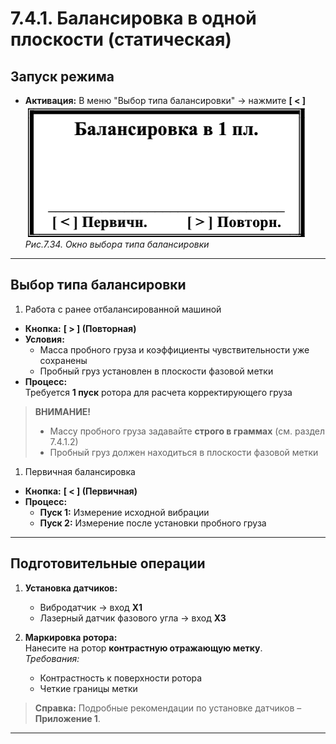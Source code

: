 # 7.4.1. Балансировка в одной плоскости (статическая)

## Запуск режима
- **Активация:** В меню "Выбор типа балансировки" → нажмите **[ < ]**  
  ![](image-19.png)  
  *Рис.7.34. Окно выбора типа балансировки*

---

## Выбор типа балансировки

1. Работа с ранее отбалансированной машиной
- **Кнопка:** **[ > ] (Повторная)**  
- **Условия:**  
  - Масса пробного груза и коэффициенты чувствительности уже сохранены  
  - Пробный груз установлен в плоскости фазовой метки  
- **Процесс:**  
  Требуется **1 пуск** ротора для расчета корректирующего груза  

> **ВНИМАНИЕ!**  
> - Массу пробного груза задавайте **строго в граммах** (см. раздел 7.4.1.2)  
> - Пробный груз должен находиться в плоскости фазовой метки  

1. Первичная балансировка
- **Кнопка:** **[ < ] (Первичная)**  
- **Процесс:**  
  - **Пуск 1:** Измерение исходной вибрации  
  - **Пуск 2:** Измерение после установки пробного груза  

---

## Подготовительные операции
1. **Установка датчиков:**  
   - Вибродатчик → вход **Х1**  
   - Лазерный датчик фазового угла → вход **Х3**

2. **Маркировка ротора:**  
   Нанесите на ротор **контрастную отражающую метку**.  
   *Требования:*  
   - Контрастность к поверхности ротора  
   - Четкие границы метки  

> **Справка:** Подробные рекомендации по установке датчиков – **Приложение 1**.

---

